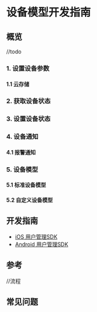 # 设备模型开发指南

## 概览
//todo

###  1. 设置设备参数

#### 1.1 云存储

### 2. 获取设备状态

### 3. 设置设备状态

### 4. 设备通知

#### 4.1 报警通知

### 5. 设备模型

#### 5.1 标准设备模型

#### 5.2 自定义设备模型

## 开发指南
* [iOS 用户管理SDK](ios/设备控制.md)
* [Android 用户管理SDK](Android/设备控制.md)

## 参考
//流程

## 常见问题
